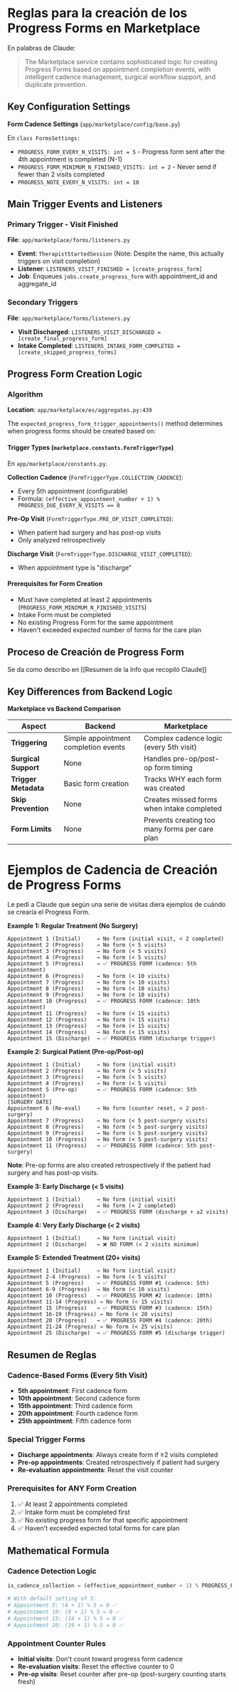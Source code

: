# Reglas para la creación de los Progress Forms en Marketplace

En palabras de Claude:

> The Marketplace service contains sophisticated logic for creating Progress Forms based on appointment completion events, with intelligent cadence management, surgical workflow support, and duplicate prevention.

## Key Configuration Settings

**Form Cadence Settings** (`app/marketplace/config/base.py`)

En `class FormsSettings:`

- `PROGRESS_FORM_EVERY_N_VISITS: int = 5` - Progress form sent after the 4th appointment is completed (N-1)
- `PROGRESS_FORM_MINIMUM_N_FINISHED_VISITS: int = 2` - Never send if fewer than 2 visits completed
- `PROGRESS_NOTE_EVERY_N_VISITS: int = 10`

## Main Trigger Events and Listeners

### Primary Trigger - Visit Finished

**File**: `app/marketplace/forms/listeners.py`

- **Event**: `TherapistStartedSession` (Note: Despite the name, this actually triggers on visit completion)
- **Listener**: `LISTENERS_VISIT_FINISHED = [create_progress_form]`
- **Job**: Enqueues `jobs.create_progress_form` with appointment_id and aggregate_id

### Secondary Triggers

**File**: `app/marketplace/forms/listeners.py`

- **Visit Discharged**: `LISTENERS_VISIT_DISCHARGED = [create_final_progress_form]`
- **Intake Completed**: `LISTENERS_INTAKE_FORM_COMPLETED = [create_skipped_progress_forms]`

## Progress Form Creation Logic

### Algorithm

**Location**: `app/marketplace/es/aggregates.py:439`

The `expected_progress_form_trigger_appointments()` method determines when progress forms should be created based on:

#### Trigger Types (`marketplace.constants.FormTriggerType`)

En `app/marketplace/constants.py`.

**Collection Cadence** (`FormTriggerType.COLLECTION_CADENCE`): 
   - Every 5th appointment (configurable)
   - Formula: `(effective_appointment_number + 1) % PROGRESS_DUE_EVERY_N_VISITS == 0`

**Pre-Op Visit** (`FormTriggerType.PRE_OP_VISIT_COMPLETED`):
   - When patient had surgery and has post-op visits
   - Only analyzed retrospectively

**Discharge Visit** (`FormTriggerType.DISCHARGE_VISIT_COMPLETED`):
   - When appointment type is "discharge"

#### Prerequisites for Form Creation

- Must have completed at least 2 appointments (`PROGRESS_FORM_MINIMUM_N_FINISHED_VISITS`)
- Intake Form must be completed 
- No existing Progress Form for the same appointment
- Haven't exceeded expected number of forms for the care plan

## Proceso de Creación de Progress Form

Se da como describo en [[Resumen de la Info que recopiló Claude]]

## Key Differences from Backend Logic

**Marketplace vs Backend Comparison**

| Aspect | Backend | Marketplace |
|--------|---------|-------------|
| **Triggering** | Simple appointment completion events | Complex cadence logic (every 5th visit) |
| **Surgical Support** | None | Handles pre-op/post-op form timing |
| **Trigger Metadata** | Basic form creation | Tracks WHY each form was created |
| **Skip Prevention** | None | Creates missed forms when intake completed |
| **Form Limits** | None | Prevents creating too many forms per care plan |


# Ejemplos de Cadencia de Creación de Progress Forms

Le pedí a Claude que según una serie de visitas diera ejemplos de cuándo se crearía el Progress Form.

**Example 1: Regular Treatment (No Surgery)**

```
Appointment 1 (Initial)     → No form (initial visit, < 2 completed)
Appointment 2 (Progress)    → No form (< 5 visits)
Appointment 3 (Progress)    → No form (< 5 visits)
Appointment 4 (Progress)    → No form (< 5 visits)
Appointment 5 (Progress)    → ✅ PROGRESS FORM (cadence: 5th appointment)
Appointment 6 (Progress)    → No form (< 10 visits)
Appointment 7 (Progress)    → No form (< 10 visits)
Appointment 8 (Progress)    → No form (< 10 visits)
Appointment 9 (Progress)    → No form (< 10 visits)
Appointment 10 (Progress)   → ✅ PROGRESS FORM (cadence: 10th appointment)
Appointment 11 (Progress)   → No form (< 15 visits)
Appointment 12 (Progress)   → No form (< 15 visits)
Appointment 13 (Progress)   → No form (< 15 visits)
Appointment 14 (Progress)   → No form (< 15 visits)
Appointment 15 (Discharge)  → ✅ PROGRESS FORM (discharge trigger)
```

**Example 2: Surgical Patient (Pre-op/Post-op)**

```
Appointment 1 (Initial)     → No form (initial visit)
Appointment 2 (Progress)    → No form (< 5 visits)
Appointment 3 (Progress)    → No form (< 5 visits)
Appointment 4 (Progress)    → No form (< 5 visits)
Appointment 5 (Pre-op)      → ✅ PROGRESS FORM (cadence: 5th appointment)
[SURGERY DATE]
Appointment 6 (Re-eval)     → No form (counter reset, < 2 post-surgery)
Appointment 7 (Progress)    → No form (< 5 post-surgery visits)
Appointment 8 (Progress)    → No form (< 5 post-surgery visits)
Appointment 9 (Progress)    → No form (< 5 post-surgery visits)
Appointment 10 (Progress)   → No form (< 5 post-surgery visits)
Appointment 11 (Progress)   → ✅ PROGRESS FORM (cadence: 5th post-surgery)
```

**Note**: Pre-op forms are also created retrospectively if the patient had surgery and has post-op visits.

**Example 3: Early Discharge (< 5 visits)**

```
Appointment 1 (Initial)     → No form (initial visit)
Appointment 2 (Progress)    → No form (< 2 completed)
Appointment 3 (Discharge)   → ✅ PROGRESS FORM (discharge + ≥2 visits)
```

**Example 4: Very Early Discharge (< 2 visits)**

```
Appointment 1 (Initial)     → No form (initial visit)
Appointment 2 (Discharge)   → ❌ NO FORM (< 2 visits minimum)
```

**Example 5: Extended Treatment (20+ visits)**

```
Appointment 1 (Initial)     → No form (initial visit)
Appointment 2-4 (Progress)  → No form (< 5 visits)
Appointment 5 (Progress)    → ✅ PROGRESS FORM #1 (cadence: 5th)
Appointment 6-9 (Progress)  → No form (< 10 visits)
Appointment 10 (Progress)   → ✅ PROGRESS FORM #2 (cadence: 10th)
Appointment 11-14 (Progress) → No form (< 15 visits)
Appointment 15 (Progress)   → ✅ PROGRESS FORM #3 (cadence: 15th)
Appointment 16-19 (Progress) → No form (< 20 visits)
Appointment 20 (Progress)   → ✅ PROGRESS FORM #4 (cadence: 20th)
Appointment 21-24 (Progress) → No form (< 25 visits)
Appointment 25 (Discharge)  → ✅ PROGRESS FORM #5 (discharge trigger)
```

## Resumen de Reglas

### Cadence-Based Forms (Every 5th Visit)

- **5th appointment**: First cadence form
- **10th appointment**: Second cadence form  
- **15th appointment**: Third cadence form
- **20th appointment**: Fourth cadence form
- **25th appointment**: Fifth cadence form

### Special Trigger Forms

- **Discharge appointments**: Always create form if ≥2 visits completed
- **Pre-op appointments**: Created retrospectively if patient had surgery
- **Re-evaluation appointments**: Reset the visit counter

### Prerequisites for ANY Form Creation

1. ✅ At least 2 appointments completed
2. ✅ Intake form must be completed first
3. ✅ No existing progress form for that specific appointment
4. ✅ Haven't exceeded expected total forms for care plan

## Mathematical Formula

### Cadence Detection Logic

```python
is_cadence_collection = (effective_appointment_number + 1) % PROGRESS_FORM_EVERY_N_VISITS == 0

# With default setting of 5:
# Appointment 5: (4 + 1) % 5 = 0 ✅ 
# Appointment 10: (9 + 1) % 5 = 0 ✅
# Appointment 15: (14 + 1) % 5 = 0 ✅
# Appointment 20: (19 + 1) % 5 = 0 ✅
```

### Appointment Counter Rules

- **Initial visits**: Don't count toward progress form cadence
- **Re-evaluation visits**: Reset the effective counter to 0
- **Pre-op visits**: Reset counter after pre-op (post-surgery counting starts fresh)